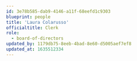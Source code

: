```yaml
---
id: 3e78b585-dab9-4146-a11f-68eefd1c9303
blueprint: people
title: 'Laura Colarusso'
officialtitle: Clerk
role:
  - board-of-directors
updated_by: 1179db75-8eeb-4bad-8e60-d5005aef7ef8
updated_at: 1635512334
---
```

